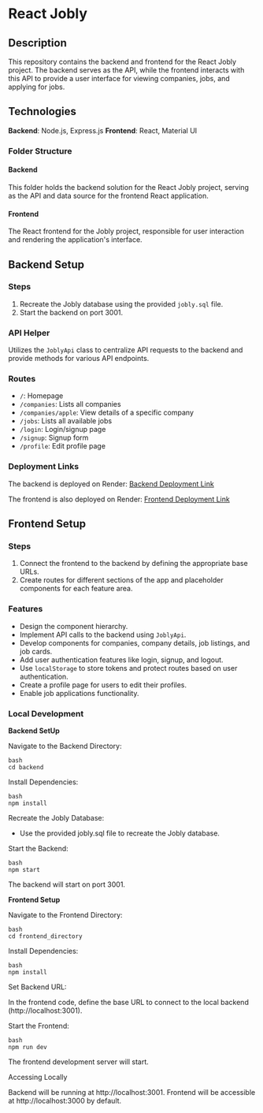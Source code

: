 # React Jobly

## Description

This repository contains the backend and frontend for the React Jobly project. The backend serves as the API, while the frontend interacts with this API to provide a user interface for viewing companies, jobs, and applying for jobs.

## Technologies

**Backend**: Node.js, Express.js
**Frontend**: React, Material UI

### Folder Structure

#### Backend

This folder holds the backend solution for the React Jobly project, serving as the API and data source for the frontend React application.

#### Frontend

The React frontend for the Jobly project, responsible for user interaction and rendering the application's interface.

## Backend Setup

### Steps

1. Recreate the Jobly database using the provided `jobly.sql` file.
2. Start the backend on port 3001.

### API Helper

Utilizes the `JoblyApi` class to centralize API requests to the backend and provide methods for various API endpoints.

### Routes

- `/`: Homepage
- `/companies`: Lists all companies
- `/companies/apple`: View details of a specific company
- `/jobs`: Lists all available jobs
- `/login`: Login/signup page
- `/signup`: Signup form
- `/profile`: Edit profile page

### Deployment Links

The backend is deployed on Render:
[Backend Deployment Link](https://react-jobly-backend-e7vv.onrender.com/)

The frontend is also deployed on Render:
[Frontend Deployment Link](https://react-jobly-30mu.onrender.com/)

## Frontend Setup

### Steps

1. Connect the frontend to the backend by defining the appropriate base URLs.
2. Create routes for different sections of the app and placeholder components for each feature area.

### Features

- Design the component hierarchy.
- Implement API calls to the backend using `JoblyApi`.
- Develop components for companies, company details, job listings, and job cards.
- Add user authentication features like login, signup, and logout.
- Use `localStorage` to store tokens and protect routes based on user authentication.
- Create a profile page for users to edit their profiles.
- Enable job applications functionality.

### Local Development

**Backend SetUp**

Navigate to the Backend Directory:

```
bash
cd backend
```

Install Dependencies:

```
bash
npm install
```

Recreate the Jobly Database:

- Use the provided jobly.sql file to recreate the Jobly database.

Start the Backend:

```
bash
npm start
```

The backend will start on port 3001.

**Frontend Setup**

Navigate to the Frontend Directory:

```
bash
cd frontend_directory
```

Install Dependencies:

```
bash
npm install
```

Set Backend URL:

In the frontend code, define the base URL to connect to the local backend (http://localhost:3001).

Start the Frontend:

```
bash
npm run dev
```

The frontend development server will start.

Accessing Locally

Backend will be running at http://localhost:3001.
Frontend will be accessible at http://localhost:3000 by default.
